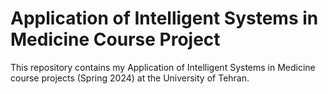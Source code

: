 # Application of Intelligent Systems in Medicine Course Project

This repository contains my Application of Intelligent Systems in Medicine course projects (Spring 2024) at the University of Tehran.
